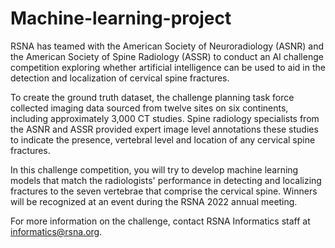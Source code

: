 # Machine-learning-project
RSNA has teamed with the American Society of Neuroradiology (ASNR) and the American Society of Spine Radiology (ASSR) to conduct an AI challenge competition exploring whether artificial intelligence can be used to aid in the detection and localization of cervical spine fractures.

To create the ground truth dataset, the challenge planning task force collected imaging data sourced from twelve sites on six continents, including approximately 3,000 CT studies. Spine radiology specialists from the ASNR and ASSR provided expert image level annotations these studies to indicate the presence, vertebral level and location of any cervical spine fractures.

In this challenge competition, you will try to develop machine learning models that match the radiologists' performance in detecting and localizing fractures to the seven vertebrae that comprise the cervical spine. Winners will be recognized at an event during the RSNA 2022 annual meeting.

For more information on the challenge, contact RSNA Informatics staff at informatics@rsna.org.
